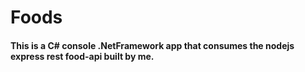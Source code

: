 # Foods

#### This is a C# console .NetFramework app that consumes the nodejs express rest food-api built by me.


